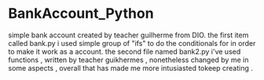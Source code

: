 # BankAccount_Python
simple bank account created by teacher guilherme from DIO.
the first item called bank.py i used simple group of "ifs" to do the conditionals for in order to make it work as a account.
the second file named bank2.py i've used functions , written by teacher guikhermes , nonetheless changed by me in some aspects , overall that has made me more intusiasted tokeep creating .

